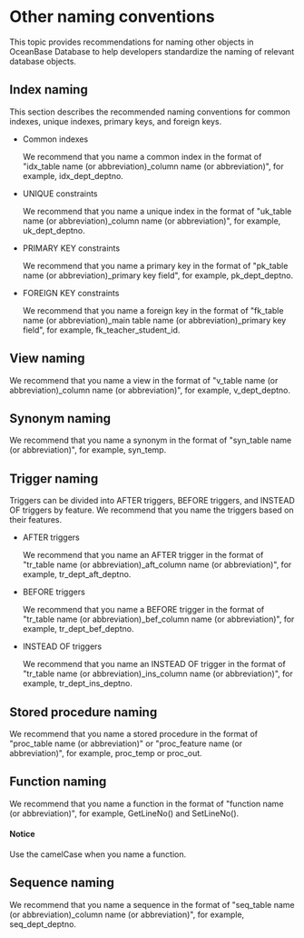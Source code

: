 # Other naming conventions

This topic provides recommendations for naming other objects in OceanBase Database to help developers standardize the naming of relevant database objects.

## Index naming

This section describes the recommended naming conventions for common indexes, unique indexes, primary keys, and foreign keys.

* Common indexes

   We recommend that you name a common index in the format of "idx_table name (or abbreviation)_column name (or abbreviation)", for example, idx_dept_deptno.

* UNIQUE constraints

   We recommend that you name a unique index in the format of "uk_table name (or abbreviation)_column name (or abbreviation)", for example, uk_dept_deptno.

* PRIMARY KEY constraints

   We recommend that you name a primary key in the format of "pk_table name (or abbreviation)_primary key field", for example, pk_dept_deptno.

* FOREIGN KEY constraints

   We recommend that you name a foreign key in the format of "fk_table name (or abbreviation)_main table name (or abbreviation)_primary key field", for example, fk_teacher_student_id.

## View naming

We recommend that you name a view in the format of "v_table name (or abbreviation)_column name (or abbreviation)", for example, v_dept_deptno.

## Synonym naming

We recommend that you name a synonym in the format of "syn_table name (or abbreviation)", for example, syn_temp.

## Trigger naming

Triggers can be divided into AFTER triggers, BEFORE triggers, and INSTEAD OF triggers by feature. We recommend that you name the triggers based on their features.

* AFTER triggers

   We recommend that you name an AFTER trigger in the format of "tr_table name (or abbreviation)_aft_column name (or abbreviation)", for example, tr_dept_aft_deptno.

* BEFORE triggers

   We recommend that you name a BEFORE trigger in the format of "tr_table name (or abbreviation)_bef_column name (or abbreviation)", for example, tr_dept_bef_deptno.

* INSTEAD OF triggers

   We recommend that you name an INSTEAD OF trigger in the format of "tr_table name (or abbreviation)_ins_column name (or abbreviation)", for example, tr_dept_ins_deptno.

## Stored procedure naming

We recommend that you name a stored procedure in the format of "proc_table name (or abbreviation)" or "proc_feature name (or abbreviation)", for example, proc_temp or proc_out.

## Function naming

We recommend that you name a function in the format of "function name (or abbreviation)", for example, GetLineNo() and SetLineNo().

  <main id="notice" type='notice'>
    <h4>Notice</h4>
    <p>Use the camelCase when you name a function. </p>
  </main>

## Sequence naming

We recommend that you name a sequence in the format of "seq_table name (or abbreviation)_column name (or abbreviation)", for example, seq_dept_deptno.
